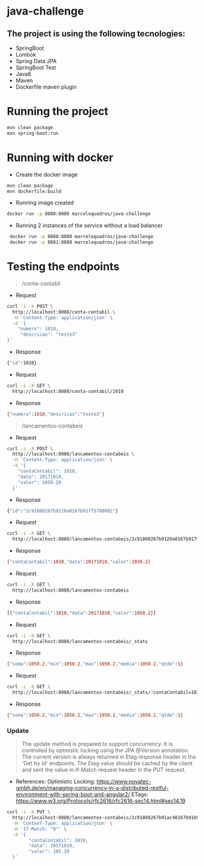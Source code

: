 # java-challenge
## The project is using the following tecnologies:
- SpringBoot 
- Lombok
- Spring Data JPA
- SpringBoot Test
- Java8 
- Maven
- Dockerfile maven plugin
# Running the project 
```sh
mvn clean package
mvn spring-boot:run 
```
# Running with docker
- Create the docker image
```sh
mvn clean package 
mvn dockerfile:build
```
- Running image created
```sh
docker run -p 8080:8080 marceloquadros/java-challenge
```

- Running 2 instances of the service without a load balancer
```sh
 docker run -p 8080:8080 marceloquadros/java-challenge
 docker run -p 8081:8080 marceloquadros/java-challenge
```

# Testing the endpoints
> /conta-contabil
- Request
```sh 
curl -i -X POST \
  http://localhost:8080/conta-contabil \
  -H 'Content-Type: application/json' \
  -d '{
	"numero": 1010,
	 "descricao": "teste3"
}'
```
- Response
```sh
{"id":1010}
```
- Request
```sh
curl -i -X GET \
  http://localhost:8080/conta-contabil/1010
```
- Response
```sh
{"numero":1010,"descricao":"teste3"}
```
> /lancamentos-contabeis
- Request
```sh
curl -i -X POST \
  http://localhost:8080/lancamentos-contabeis \
  -H 'Content-Type: application/json' \
  -d '{
	"contaContabil": 1010,
	"data": 20171010,
	"valor": 1050.20
  }'  

```
- Response
```sh
{"id":"2c91808267b9120a0167b917f5780002"}
```
- Request
```sh
curl -i -X GET \
  http://localhost:8080/lancamentos-contabeis/2c91808267b9120a0167b917f5780002
```
- Response
```sh
{"contaContabil":1010,"data":20171010,"valor":1050.2}
```
- Request
```sh
curl -i -X GET \
  http://localhost:8080/lancamentos-contabeis 
```
- Response
```sh
[{"contaContabil":1010,"data":20171010,"valor":1050.2}]
```
- Request 
```sh
curl -i -X GET \
  http://localhost:8080/lancamentos-contabeis/_stats
```
- Response
```sh
{"soma":1050.2,"min":1050.2,"max":1050.2,"media":1050.2,"qtde":1}
```
- Request 
```sh
curl -i -X GET \
  http://localhost:8080/lancamentos-contabeis/_stats/?contaContabil=1010
```
- Response
```sh
{"soma":1050.2,"min":1050.2,"max":1050.2,"media":1050.2,"qtde":1}
```

### Update 
> The update method is prepared to support concurrency. It is controlled by optmistic locking using the JPA @Version  annotation.  The current version is always returned in Etag response header in the 'Get by Id' endpoints. The Etag value should be cached by the client and sent the value in If-Match request header in the PUT request.
- References:
Optimistic Locking: https://www.novatec-gmbh.de/en/managing-concurrency-in-a-distributed-restful-environment-with-spring-boot-and-angular2/
ETags: https://www.w3.org/Protocols/rfc2616/rfc2616-sec14.html#sec14.19

```sh
curl -i -X PUT \
  http://localhost:8080/lancamentos-contabeis/2c91808267b91ac40167b91b96470000 \
  -H 'Content-Type: application/json' \
  -H 'If-Match: "0"' \
  -d '{
        "contaContabil": 1010,
        "data": 20171010,
        "valor": 105.10
  }'
 ```
